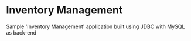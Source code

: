# Inventory Management

Sample 'Inventory Management' application built using JDBC with MySQL as back-end

